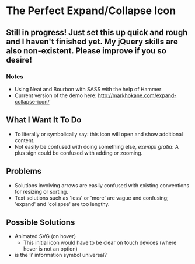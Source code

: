 # The Perfect Expand/Collapse Icon

## Still in progress! Just set this up quick and rough and I haven't finished yet. My jQuery skills are also non-existent. Please improve if you so desire!
### Notes
+ Using Neat and Bourbon with SASS with the help of Hammer
+ Current version of the demo here: http://markhokane.com/expand-collapse-icon/

## What I Want It To Do
+ To literally or symbolically say: this icon will open and show additional content.
+ Not easily be confused with doing something else, *exempli gratia*: A plus sign could be confused with adding or zooming.

## Problems
+ Solutions involving arrows are easily confused with existing conventions for resizing or sorting.
+ Text solutions such as 'less' or 'more' are vague and confusing; 'expand' and 'collapse' are too lengthy.

## Possible Solutions
+ Animated SVG (on hover)
  + This initial icon would have to be clear on touch devices (where hover is not an option) 
+ is the ‘i’ information symbol universal?